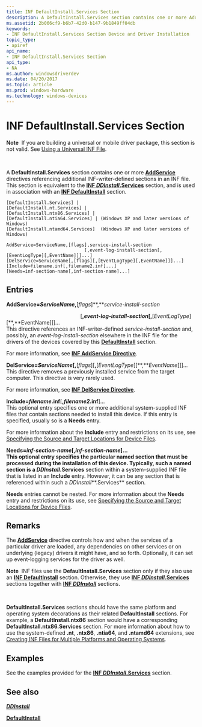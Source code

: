 ```yaml
---
title: INF DefaultInstall.Services Section
description: A DefaultInstall.Services section contains one or more AddService directives referencing additional INF-writer-defined sections in an INF file.
ms.assetid: 2b066cf9-b6b7-42d0-b147-9b1849ff04db
keywords:
- INF DefaultInstall.Services Section Device and Driver Installation
topic_type:
- apiref
api_name:
- INF DefaultInstall.Services Section
api_type:
- NA
ms.author: windowsdriverdev
ms.date: 04/20/2017
ms.topic: article
ms.prod: windows-hardware
ms.technology: windows-devices
---
```


# INF DefaultInstall.Services Section


**Note**  If you are building a universal or mobile driver package, this section is not valid. See [Using a Universal INF File](using-a-configurable-inf-file.md).

 

A **DefaultInstall.Services** section contains one or more [**AddService**](inf-addservice-directive.md) directives referencing additional INF-writer-defined sections in an INF file. This section is equivalent to the [**INF *DDInstall*.Services**](inf-ddinstall-services-section.md) section, and is used in association with an [**INF DefaultInstall**](inf-defaultinstall-section.md) section.

``` syntax
[DefaultInstall.Services] |
[DefaultInstall.nt.Services] |
[DefaultInstall.ntx86.Services] |
[DefaultInstall.ntia64.Services] | (Windows XP and later versions of Windows)
[DefaultInstall.ntamd64.Services]  (Windows XP and later versions of Windows)
 
AddService=ServiceName,[flags],service-install-section
                             [,event-log-install-section[,[EventLogType][,EventName]]]...]
[DelService=ServiceName[,[flags][,[EventLogType][,EventName]]]...]
[Include=filename.inf[,filename2.inf]...]
[Needs=inf-section-name[,inf-section-name]...]
```

## Entries


<a href="" id="addservice-servicename--flags--service-install-section"></a>**AddService=***ServiceName***,**\[*flags*\]**,***service-install-section*  

<a href="" id="-----------------------------------------------------------------------------------------event-log-install-section---eventlogtype---eventname------"></a>                                                   \[**,***event-log-install-section*\[**,**\[*EventLogType*\]\[**,**EventName\]\]\]...  
This directive references an INF-writer-defined *service-install-section* and, possibly, an *event-log-install-section* elsewhere in the INF file for the drivers of the devices covered by this [**DefaultInstall**](inf-defaultinstall-section.md) section.

For more information, see [**INF AddService Directive**](inf-addservice-directive.md).

<a href="" id="delservice-servicename---flags----eventlogtype---eventname------"></a>**DelService=***ServiceName*\[**,**\[*flags*\]\[**,**\[*EventLogType*\]\[**,***EventName*\]\]\]...  
This directive removes a previously installed service from the target computer. This directive is very rarely used.

For more information, see [**INF DelService Directive**](inf-delservice-directive.md).

<a href="" id="include-filename-inf--filename2-inf----"></a>**Include=***filename***.inf**\[**,***filename2***.inf**\]...  
This optional entry specifies one or more additional system-supplied INF files that contain sections needed to install this device. If this entry is specified, usually so is a **Needs** entry.

For more information about the **Include** entry and restrictions on its use, see [Specifying the Source and Target Locations for Device Files](specifying-the-source-and-target-locations-for-device-files.md).

<a href="" id="needs-inf-section-name--inf-section-name----"></a>**Needs=***inf-section-name*\[**,***inf-section-name*\]...  
This optional entry specifies the particular named section that must be processed during the installation of this device. Typically, such a named section is a *DDInstall***.Services** section within a system-supplied INF file that is listed in an **Include** entry. However, it can be any section that is referenced within such a *DDInstall***.Services** section.

**Needs** entries cannot be nested. For more information about the **Needs** entry and restrictions on its use, see [Specifying the Source and Target Locations for Device Files](specifying-the-source-and-target-locations-for-device-files.md).

Remarks
-------

The [**AddService**](inf-addservice-directive.md) directive controls how and when the services of a particular driver are loaded, any dependencies on other services or on underlying (legacy) drivers it might have, and so forth. Optionally, it can set up event-logging services for the driver as well.

**Note**  INF files use the **DefaultInstall.Services** section only if they also use an [**INF DefaultInstall**](inf-defaultinstall-section.md) section. Otherwise, they use [**INF *DDInstall*.Services**](inf-ddinstall-services-section.md) sections together with [**INF *DDInstall***](inf-ddinstall-section.md) sections.

 

**DefaultInstall.Services** sections should have the same platform and operating system decorations as their related **DefaultInstall** sections. For example, a **DefaultInstall.ntx86** section would have a corresponding **DefaultInstall.ntx86.Services** section. For more information about how to use the system-defined **.nt**, **.ntx86**, **.ntia64**, and **.ntamd64** extensions, see [Creating INF Files for Multiple Platforms and Operating Systems](creating-inf-files-for-multiple-platforms-and-operating-systems.md).

Examples
--------

See the examples provided for the [**INF *DDInstall*.Services**](inf-ddinstall-services-section.md) section.

## See also


[***DDInstall***](inf-ddinstall-section.md)

[**DefaultInstall**](inf-defaultinstall-section.md)

 

 






